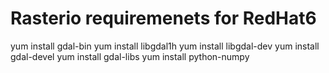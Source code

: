 # Rasterio requiremenets for RedHat6

yum install gdal-bin
yum install libgdal1h
yum install libgdal-dev
yum install gdal-devel
yum install gdal-libs
yum install python-numpy